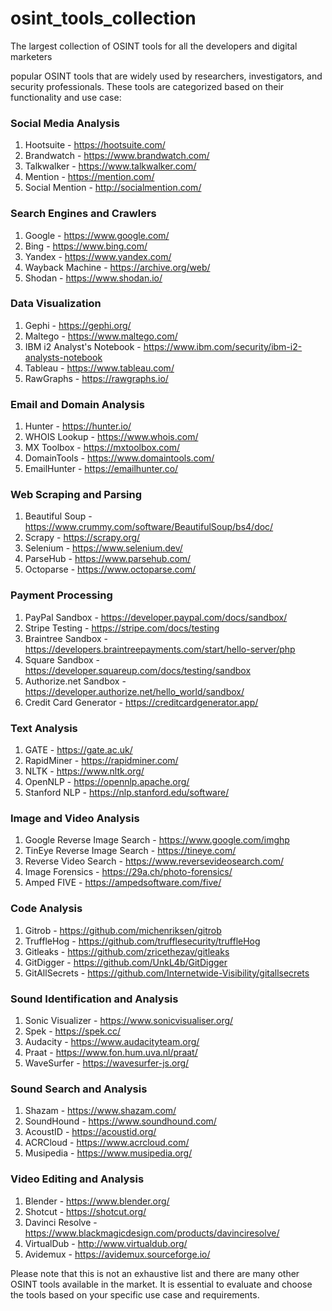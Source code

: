 # osint_tools_collection
The largest collection of OSINT tools for all the developers and digital marketers

<p>popular OSINT tools that are widely used by researchers, investigators, and security professionals. These tools are categorized based on their functionality and use case:</p>
<h3>Social Media Analysis</h3>
<ol>
<li>Hootsuite - <a href="https://hootsuite.com/">https://hootsuite.com/</a></li>
<li>Brandwatch - <a href="https://www.brandwatch.com/">https://www.brandwatch.com/</a></li>
<li>Talkwalker - <a href="https://www.talkwalker.com/">https://www.talkwalker.com/</a></li>
<li>Mention - <a href="https://mention.com/">https://mention.com/</a></li>
<li>Social Mention - <a href="http://socialmention.com/">http://socialmention.com/</a></li>
</ol>
<h3>Search Engines and Crawlers</h3>
<ol>
<li>Google - <a href="https://www.google.com/">https://www.google.com/</a></li>
<li>Bing - <a href="https://www.bing.com/">https://www.bing.com/</a></li>
<li>Yandex - <a href="https://www.yandex.com/">https://www.yandex.com/</a></li>
<li>Wayback Machine - <a href="https://archive.org/web/">https://archive.org/web/</a></li>
<li>Shodan - <a href="https://www.shodan.io/">https://www.shodan.io/</a></li>
</ol>
<h3>Data Visualization</h3>
<ol>
<li>Gephi - <a href="https://gephi.org/">https://gephi.org/</a></li>
<li>Maltego - <a href="https://www.maltego.com/">https://www.maltego.com/</a></li>
<li>IBM i2 Analyst's Notebook - <a href="https://www.ibm.com/security/ibm-i2-analysts-notebook">https://www.ibm.com/security/ibm-i2-analysts-notebook</a></li>
<li>Tableau - <a href="https://www.tableau.com/">https://www.tableau.com/</a></li>
<li>RawGraphs - <a href="https://rawgraphs.io/">https://rawgraphs.io/</a></li>
</ol>
<h3>Email and Domain Analysis</h3>
<ol>
<li>Hunter - <a href="https://hunter.io/">https://hunter.io/</a></li>
<li>WHOIS Lookup - <a href="https://www.whois.com/">https://www.whois.com/</a></li>
<li>MX Toolbox - <a href="https://mxtoolbox.com/">https://mxtoolbox.com/</a></li>
<li>DomainTools - <a href="https://www.domaintools.com/">https://www.domaintools.com/</a></li>
<li>EmailHunter - <a href="https://emailhunter.co/">https://emailhunter.co/</a></li>
</ol>
<h3>Web Scraping and Parsing</h3>
<ol>
<li>Beautiful Soup - <a href="https://www.crummy.com/software/BeautifulSoup/bs4/doc/">https://www.crummy.com/software/BeautifulSoup/bs4/doc/</a></li>
<li>Scrapy - <a href="https://scrapy.org/">https://scrapy.org/</a></li>
<li>Selenium - <a href="https://www.selenium.dev/">https://www.selenium.dev/</a></li>
<li>ParseHub - <a href="https://www.parsehub.com/">https://www.parsehub.com/</a></li>
<li>Octoparse - <a href="https://www.octoparse.com/">https://www.octoparse.com/</a></li>
</ol>
<h3>Payment Processing</h3>
<ol>
<li>PayPal Sandbox - <a href="https://developer.paypal.com/docs/sandbox/">https://developer.paypal.com/docs/sandbox/</a></li>
<li>Stripe Testing - <a href="https://stripe.com/docs/testing">https://stripe.com/docs/testing</a></li>
<li>Braintree Sandbox - <a href="https://developers.braintreepayments.com/start/hello-server/php">https://developers.braintreepayments.com/start/hello-server/php</a></li>
<li>Square Sandbox - <a href="https://developer.squareup.com/docs/testing/sandbox">https://developer.squareup.com/docs/testing/sandbox</a></li>
<li>Authorize.net Sandbox - <a href="https://developer.authorize.net/hello_world/sandbox/">https://developer.authorize.net/hello_world/sandbox/</a></li>
<li>Credit Card Generator -&nbsp;<a href="https://creditcardgenerator.app/">https://creditcardgenerator.app/</a></li>
</ol>
<h3>Text Analysis</h3>
<ol>
<li>GATE - <a href="https://gate.ac.uk/">https://gate.ac.uk/</a></li>
<li>RapidMiner - <a href="https://rapidminer.com/">https://rapidminer.com/</a></li>
<li>NLTK - <a href="https://www.nltk.org/">https://www.nltk.org/</a></li>
<li>OpenNLP - <a href="https://opennlp.apache.org/">https://opennlp.apache.org/</a></li>
<li>Stanford NLP - <a href="https://nlp.stanford.edu/software/">https://nlp.stanford.edu/software/</a></li>
</ol>
<h3>Image and Video Analysis</h3>
<ol>
<li>Google Reverse Image Search - <a href="https://www.google.com/imghp">https://www.google.com/imghp</a></li>
<li>TinEye Reverse Image Search - <a href="https://tineye.com/">https://tineye.com/</a></li>
<li>Reverse Video Search - <a href="https://www.reversevideosearch.com/">https://www.reversevideosearch.com/</a></li>
<li>Image Forensics - <a href="https://29a.ch/photo-forensics/">https://29a.ch/photo-forensics/</a></li>
<li>Amped FIVE - <a href="https://ampedsoftware.com/five/">https://ampedsoftware.com/five/</a></li>
</ol>
<h3>Code Analysis</h3>
<ol>
<li>Gitrob - <a href="https://github.com/michenriksen/gitrob">https://github.com/michenriksen/gitrob</a></li>
<li>TruffleHog - <a href="https://github.com/trufflesecurity/truffleHog">https://github.com/trufflesecurity/truffleHog</a></li>
<li>Gitleaks - <a href="https://github.com/zricethezav/gitleaks">https://github.com/zricethezav/gitleaks</a></li>
<li>GitDigger - <a href="https://github.com/UnkL4b/GitDigger">https://github.com/UnkL4b/GitDigger</a></li>
<li>GitAllSecrets - <a href="https://github.com/Internetwide-Visibility/gitallsecrets">https://github.com/Internetwide-Visibility/gitallsecrets</a></li>
</ol>
<h3>Sound Identification and Analysis</h3>
<ol>
<li>Sonic Visualizer - <a href="https://www.sonicvisualiser.org/">https://www.sonicvisualiser.org/</a></li>
<li>Spek - <a href="https://spek.cc/">https://spek.cc/</a></li>
<li>Audacity - <a href="https://www.audacityteam.org/">https://www.audacityteam.org/</a></li>
<li>Praat - <a href="https://www.fon.hum.uva.nl/praat/">https://www.fon.hum.uva.nl/praat/</a></li>
<li>WaveSurfer - <a href="https://wavesurfer-js.org/">https://wavesurfer-js.org/</a></li>
</ol>
<h3>Sound Search and Analysis</h3>
<ol>
<li>Shazam - <a href="https://www.shazam.com/">https://www.shazam.com/</a></li>
<li>SoundHound - <a href="https://www.soundhound.com/">https://www.soundhound.com/</a></li>
<li>AcoustID - <a href="https://acoustid.org/">https://acoustid.org/</a></li>
<li>ACRCloud - <a href="https://www.acrcloud.com/">https://www.acrcloud.com/</a></li>
<li>Musipedia - <a href="https://www.musipedia.org/">https://www.musipedia.org/</a></li>
</ol>
<h3>Video Editing and Analysis</h3>
<ol>
<li>Blender - <a href="https://www.blender.org/">https://www.blender.org/</a></li>
<li>Shotcut - <a href="https://shotcut.org/">https://shotcut.org/</a></li>
<li>Davinci Resolve - <a href="https://www.blackmagicdesign.com/products/davinciresolve/">https://www.blackmagicdesign.com/products/davinciresolve/</a></li>
<li>VirtualDub - <a href="http://www.virtualdub.org/">http://www.virtualdub.org/</a></li>
<li>Avidemux - <a href="https://avidemux.sourceforge.io/">https://avidemux.sourceforge.io/</a></li>
</ol>
<p>Please note that this is not an exhaustive list and there are many other OSINT tools available in the market. It is essential to evaluate and choose the tools based on your specific use case and requirements.</p>
